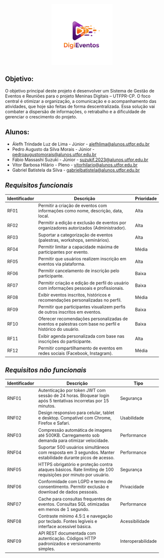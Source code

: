 <div align="center">
<img src="Logo_DigiEventos.png" alt="Logo - DigiEventos" width="200" height="200">
</div>

## Objetivo:
O objetivo principal deste projeto é desenvolver um Sistema de Gestão de Eventos e 	Reuniões para o projeto Meninas Digitais – UTFPR-CP. O foco central é otimizar a organização, a 	comunicação e o acompanhamento das atividades, que hoje são feitas de forma descentralizada. 	Essa solução vai combater a dispersão de informações, o retrabalho e a dificuldade de gerenciar o 	crescimento do projeto.

## Alunos:
- Álefh Trindade Luz de Lima - Júnior - alefhlima@alunos.utfpr.edu.br 
- Pedro Augusto da Silva Morais - Júnior - pedroaugustomorais@alunos.utfpr.edu.br 
- Fábio Massashi Suzuki - Júnior - suzukif.2023@alunos.utfpr.edu.br 
- Vitor Barbosa Hilário - Pleno - vitorhilario@alunos.utfpr.edu.br
- Gabriel Batistela da Silva - gabrielbatistela@alunos.utfpr.edu.br

## ***Requisitos funcionais***

|Identificador| Descrição| Prioridade|
| -------- | -------- | -------- |
|RF01| Permitir a criação de eventos com informações como nome, descrição, data, local.| Alta|
|RF02| Permitir a edição e exclusão de eventos por organizadores autorizados (Administrador).| Alta|
|RF03| Suportar a categorização de eventos (palestras, workshops, seminários).| Alta|
|RF04| Permitir limitar a capacidade máxima de participantes por evento.| Média|
|RF05| Permitir que usuários realizem inscrição em eventos via plataforma.| Alta|
|RF06| Permitir cancelamento de inscrição pelo participante.|Baixa|
|RF07| Permitir criação e edição de perfil do usuário com informações pessoais e profissionais.|Baixa|
|RF08| Exibir eventos inscritos, históricos e recomendações personalizadas no perfil.| Média|
|RF09| Permitir que participantes visualizem perfis de outros inscritos em eventos.| Baixa|
|RF10| Oferecer recomendações personalizadas de eventos e palestras com base no perfil e histórico do usuário.|Baixa|
|RF11| Exibir agenda personalizada com base nas inscrições do participante.|Alta|
|RF12| Permitir compartilhamento de eventos em redes sociais (Facebook, Instagram).|Média|

## ***Requisitos não funcionais***

|Identificador| Descrição| Tipo|
| -------- | -------- | -------- |
|RNF01| Autenticação por token JWT com sessão de 24 horas. Bloquear login após 5 tentativas incorretas por 15 minutos.| Segurança|
|RNF02| Design responsivo para celular, tablet e desktop. Compatível com Chrome, Firefox e Safari. | Usabilidade|
|RNF03| Compressão automática de imagens até 500KB. Carregamento sob demanda para otimizar velocidade.| Performance|
|RNF04| Suportar 500 usuários simultâneos com resposta em 3 segundos. Manter estabilidade durante picos de acesso.|Performance|
|RNF05| HTTPS obrigatório e proteção contra ataques básicos. Rate limiting de 100 requisições por minuto por usuário.|Segurança|
|RNF06| Conformidade com LGPD e termo de consentimento. Permitir exclusão e download de dados pessoais.| Privacidade|
|RNF07| Cache para consultas frequentes de eventos. Consultas SQL otimizadas em menos de 1 segundo.| Performance| 
|RNF08| Contraste mínimo 4.5:1 e navegação por teclado. Fontes legíveis e interface acessível básica.| Acessibilidade|
|RNF09| API REST documentada com autenticação. Códigos HTTP padronizados e versionamento simples. |Interoperabilidade|
